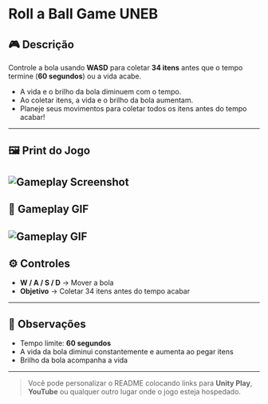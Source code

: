 # Roll a Ball Game UNEB

## 🎮 Descrição

Controle a bola usando **WASD** para coletar **34 itens** antes que o tempo termine (**60 segundos**) ou a vida acabe.  

- A vida e o brilho da bola diminuem com o tempo.  
- Ao coletar itens, a vida e o brilho da bola aumentam.  
- Planeje seus movimentos para coletar todos os itens antes do tempo acabar!  

---

## 🖼️ Print do Jogo

![Gameplay Screenshot](assets/rollaball-screenshot.png)  
---

## 🎥 Gameplay GIF

![Gameplay GIF](assets/rollaball.gif)  
---

## ⚙️ Controles

- **W / A / S / D** → Mover a bola  
- **Objetivo** → Coletar 34 itens antes do tempo acabar  

---

## 📝 Observações

- Tempo limite: **60 segundos**  
- A vida da bola diminui constantemente e aumenta ao pegar itens  
- Brilho da bola acompanha a vida  

---

> Você pode personalizar o README colocando links para **Unity Play**, **YouTube** ou qualquer outro lugar onde o jogo esteja hospedado.
